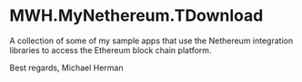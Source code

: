 # MWH.MyNethereum.TDownload

A collection of some of my sample apps that use the Nethereum integration libraries to access the Ethereum block chain platform.

Best regards,
Michael Herman

